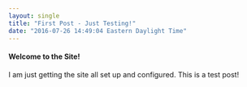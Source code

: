 ```yaml
---
layout: single
title: "First Post - Just Testing!"
date: "2016-07-26 14:49:04 Eastern Daylight Time"
---
```


#### Welcome to the Site! ####

I am just getting the site all set up and configured. This is a test post!


